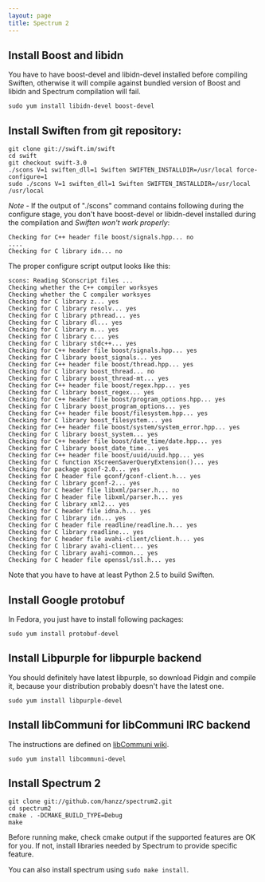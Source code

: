 ```yaml
---
layout: page
title: Spectrum 2
---
```


## Install Boost and libidn

You have to have boost-devel and libidn-devel installed before compiling Swiften, otherwise it will compile against bundled version of Boost and libidn and Spectrum compilation will fail.

	sudo yum install libidn-devel boost-devel

## Install Swiften from git repository:

	git clone git://swift.im/swift
	cd swift
	git checkout swift-3.0
	./scons V=1 swiften_dll=1 Swiften SWIFTEN_INSTALLDIR=/usr/local force-configure=1
	sudo ./scons V=1 swiften_dll=1 Swiften SWIFTEN_INSTALLDIR=/usr/local /usr/local

*Note* - If the output of "./scons" command contains following during the configure stage, you don't have boost-devel or libidn-devel installed during the compilation and *Swiften won't work properly*:

	Checking for C++ header file boost/signals.hpp... no
	....
	Checking for C library idn... no


The proper configure script output looks like this:

	scons: Reading SConscript files ...
	Checking whether the C++ compiler worksyes
	Checking whether the C compiler worksyes
	Checking for C library z... yes
	Checking for C library resolv... yes
	Checking for C library pthread... yes
	Checking for C library dl... yes
	Checking for C library m... yes
	Checking for C library c... yes
	Checking for C library stdc++... yes
	Checking for C++ header file boost/signals.hpp... yes
	Checking for C library boost_signals... yes
	Checking for C++ header file boost/thread.hpp... yes
	Checking for C library boost_thread... no
	Checking for C library boost_thread-mt... yes
	Checking for C++ header file boost/regex.hpp... yes
	Checking for C library boost_regex... yes
	Checking for C++ header file boost/program_options.hpp... yes
	Checking for C library boost_program_options... yes
	Checking for C++ header file boost/filesystem.hpp... yes
	Checking for C library boost_filesystem... yes
	Checking for C++ header file boost/system/system_error.hpp... yes
	Checking for C library boost_system... yes
	Checking for C++ header file boost/date_time/date.hpp... yes
	Checking for C library boost_date_time... yes
	Checking for C++ header file boost/uuid/uuid.hpp... yes
	Checking for C function XScreenSaverQueryExtension()... yes
	Checking for package gconf-2.0... yes
	Checking for C header file gconf/gconf-client.h... yes
	Checking for C library gconf-2... yes
	Checking for C header file libxml/parser.h... no
	Checking for C header file libxml/parser.h... yes
	Checking for C library xml2... yes
	Checking for C header file idna.h... yes
	Checking for C library idn... yes
	Checking for C header file readline/readline.h... yes
	Checking for C library readline... yes
	Checking for C header file avahi-client/client.h... yes
	Checking for C library avahi-client... yes
	Checking for C library avahi-common... yes
	Checking for C header file openssl/ssl.h... yes

Note that you have to have at least Python 2.5 to build Swiften.

## Install Google protobuf

In Fedora, you just have to install following packages:

	sudo yum install protobuf-devel

## Install Libpurple for libpurple backend

You should definitely have latest libpurple, so download Pidgin and compile it, because your distribution probably doesn't have the latest one.

	sudo yum install libpurple-devel

## Install libCommuni for libCommuni IRC backend

The instructions are defined on [libCommuni wiki](https://github.com/communi/communi/wiki).

	sudo yum install libcommuni-devel

## Install Spectrum 2

	git clone git://github.com/hanzz/spectrum2.git
	cd spectrum2
	cmake . -DCMAKE_BUILD_TYPE=Debug
	make

Before running make, check cmake output if the supported features are OK for you. If not, install libraries needed by Spectrum to provide specific feature.

You can also install spectrum using `sudo make install`.
